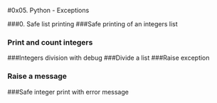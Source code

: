#0x05. Python - Exceptions

###0. Safe list printing
###Safe printing of an integers list
### Print and count integers
###Integers division with debug
###Divide a list
###Raise exception
### Raise a message
###Safe integer print with error message
